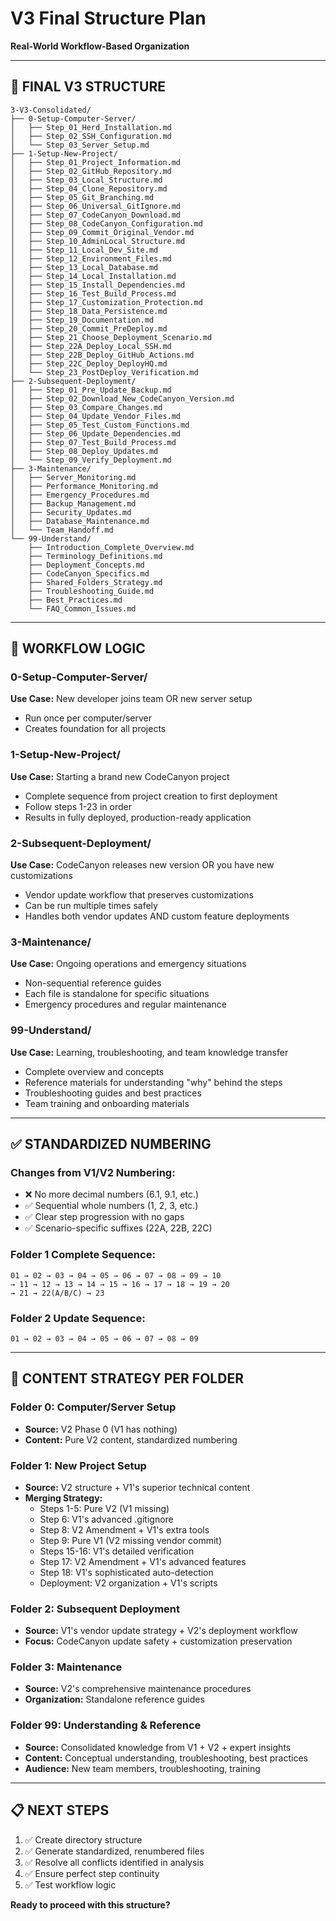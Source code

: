 # V3 Final Structure Plan

**Real-World Workflow-Based Organization**

---

## 📁 **FINAL V3 STRUCTURE**

```
3-V3-Consolidated/
├── 0-Setup-Computer-Server/
│   ├── Step_01_Herd_Installation.md
│   ├── Step_02_SSH_Configuration.md
│   └── Step_03_Server_Setup.md
├── 1-Setup-New-Project/
│   ├── Step_01_Project_Information.md
│   ├── Step_02_GitHub_Repository.md
│   ├── Step_03_Local_Structure.md
│   ├── Step_04_Clone_Repository.md
│   ├── Step_05_Git_Branching.md
│   ├── Step_06_Universal_GitIgnore.md
│   ├── Step_07_CodeCanyon_Download.md
│   ├── Step_08_CodeCanyon_Configuration.md
│   ├── Step_09_Commit_Original_Vendor.md
│   ├── Step_10_AdminLocal_Structure.md
│   ├── Step_11_Local_Dev_Site.md
│   ├── Step_12_Environment_Files.md
│   ├── Step_13_Local_Database.md
│   ├── Step_14_Local_Installation.md
│   ├── Step_15_Install_Dependencies.md
│   ├── Step_16_Test_Build_Process.md
│   ├── Step_17_Customization_Protection.md
│   ├── Step_18_Data_Persistence.md
│   ├── Step_19_Documentation.md
│   ├── Step_20_Commit_PreDeploy.md
│   ├── Step_21_Choose_Deployment_Scenario.md
│   ├── Step_22A_Deploy_Local_SSH.md
│   ├── Step_22B_Deploy_GitHub_Actions.md
│   ├── Step_22C_Deploy_DeployHQ.md
│   └── Step_23_PostDeploy_Verification.md
├── 2-Subsequent-Deployment/
│   ├── Step_01_Pre_Update_Backup.md
│   ├── Step_02_Download_New_CodeCanyon_Version.md
│   ├── Step_03_Compare_Changes.md
│   ├── Step_04_Update_Vendor_Files.md
│   ├── Step_05_Test_Custom_Functions.md
│   ├── Step_06_Update_Dependencies.md
│   ├── Step_07_Test_Build_Process.md
│   ├── Step_08_Deploy_Updates.md
│   └── Step_09_Verify_Deployment.md
├── 3-Maintenance/
│   ├── Server_Monitoring.md
│   ├── Performance_Monitoring.md
│   ├── Emergency_Procedures.md
│   ├── Backup_Management.md
│   ├── Security_Updates.md
│   ├── Database_Maintenance.md
│   └── Team_Handoff.md
└── 99-Understand/
    ├── Introduction_Complete_Overview.md
    ├── Terminology_Definitions.md
    ├── Deployment_Concepts.md
    ├── CodeCanyon_Specifics.md
    ├── Shared_Folders_Strategy.md
    ├── Troubleshooting_Guide.md
    ├── Best_Practices.md
    └── FAQ_Common_Issues.md
```

---

## 🎯 **WORKFLOW LOGIC**

### **0-Setup-Computer-Server/**

**Use Case:** New developer joins team OR new server setup

- Run once per computer/server
- Creates foundation for all projects

### **1-Setup-New-Project/**

**Use Case:** Starting a brand new CodeCanyon project

- Complete sequence from project creation to first deployment
- Follow steps 1-23 in order
- Results in fully deployed, production-ready application

### **2-Subsequent-Deployment/**

**Use Case:** CodeCanyon releases new version OR you have new customizations

- Vendor update workflow that preserves customizations
- Can be run multiple times safely
- Handles both vendor updates AND custom feature deployments

### **3-Maintenance/**

**Use Case:** Ongoing operations and emergency situations

- Non-sequential reference guides
- Each file is standalone for specific situations
- Emergency procedures and regular maintenance

### **99-Understand/**

**Use Case:** Learning, troubleshooting, and team knowledge transfer

- Complete overview and concepts
- Reference materials for understanding "why" behind the steps
- Troubleshooting guides and best practices
- Team training and onboarding materials

---

## ✅ **STANDARDIZED NUMBERING**

### **Changes from V1/V2 Numbering:**

- ❌ No more decimal numbers (6.1, 9.1, etc.)
- ✅ Sequential whole numbers (1, 2, 3, etc.)
- ✅ Clear step progression with no gaps
- ✅ Scenario-specific suffixes (22A, 22B, 22C)

### **Folder 1 Complete Sequence:**

```
01 → 02 → 03 → 04 → 05 → 06 → 07 → 08 → 09 → 10
→ 11 → 12 → 13 → 14 → 15 → 16 → 17 → 18 → 19 → 20
→ 21 → 22(A/B/C) → 23
```

### **Folder 2 Update Sequence:**

```
01 → 02 → 03 → 04 → 05 → 06 → 07 → 08 → 09
```

---

## 🔧 **CONTENT STRATEGY PER FOLDER**

### **Folder 0:** Computer/Server Setup

- **Source:** V2 Phase 0 (V1 has nothing)
- **Content:** Pure V2 content, standardized numbering

### **Folder 1:** New Project Setup

- **Source:** V2 structure + V1's superior technical content
- **Merging Strategy:**
  - Steps 1-5: Pure V2 (V1 missing)
  - Step 6: V1's advanced .gitignore
  - Step 8: V2 Amendment + V1's extra tools
  - Step 9: Pure V1 (V2 missing vendor commit)
  - Steps 15-16: V1's detailed verification
  - Step 17: V2 Amendment + V1's advanced features
  - Step 18: V1's sophisticated auto-detection
  - Deployment: V2 organization + V1's scripts

### **Folder 2:** Subsequent Deployment

- **Source:** V1's vendor update strategy + V2's deployment workflow
- **Focus:** CodeCanyon update safety + customization preservation

### **Folder 3:** Maintenance

- **Source:** V2's comprehensive maintenance procedures
- **Organization:** Standalone reference guides

### **Folder 99:** Understanding & Reference

- **Source:** Consolidated knowledge from V1 + V2 + expert insights
- **Content:** Conceptual understanding, troubleshooting, best practices
- **Audience:** New team members, troubleshooting, training

---

## 📋 **NEXT STEPS**

1. ✅ Create directory structure
2. ✅ Generate standardized, renumbered files
3. ✅ Resolve all conflicts identified in analysis
4. ✅ Ensure perfect step continuity
5. ✅ Test workflow logic

**Ready to proceed with this structure?**
